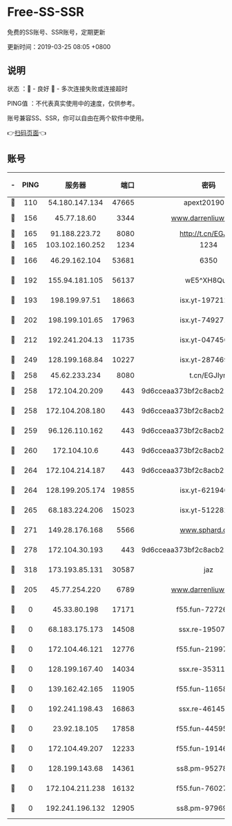 # Free-SS-SSR

免费的SS账号、SSR账号，定期更新

更新时间：2019-03-25 08:05 +0800

## 说明

状态     ：🙂 - 良好 🙁 - 多次连接失败或连接超时

PING值   ：不代表真实使用中的速度，仅供参考。

账号兼容SS、SSR，你可以自由在两个软件中使用。

👉[扫码页面](https://liesauer.github.io/Free-SS-SSR/)👈

## 账号

|-|PING|服务器|端口|密码|加密方式|区域|
|:----:|:----:|:-----:|-----:|:----:|:----:|:----:|
|🙂|110|54.180.147.134|47665|apext2019001|chacha20|KR|
|🙂|156|45.77.18.60|3344|www.darrenliuwei.com|aes-256-cfb|JP|
|🙂|165|91.188.223.72|8080|http://t.cn/EGJIyrl|rc4-md5|RU|
|🙂|165|103.102.160.252|1234|1234|rc4-md5|JP|
|🙂|166|46.29.162.104|53681|6350|aes-128-ctr|RU|
|🙂|192|155.94.181.105|56137|wE5^XH8Quw|aes-256-cfb|US|
|🙂|193|198.199.97.51|18663|isx.yt-19721289|aes-256-cfb|US|
|🙂|202|198.199.101.65|17963|isx.yt-74927147|aes-256-cfb|US|
|🙂|212|192.241.204.13|11735|isx.yt-04745009|aes-256-cfb|US|
|🙂|249|128.199.168.84|10227|isx.yt-28746915|aes-256-cfb|SG|
|🙂|258|45.62.233.234|8080|t.cn/EGJIyrl|rc4-md5|CA|
|🙂|258|172.104.20.209|443|9d6cceaa373bf2c8acb22e60b6a58be6|aes-256-cfb|US|
|🙂|258|172.104.208.180|443|9d6cceaa373bf2c8acb22e60b6a58be6|aes-256-cfb|US|
|🙂|259|96.126.110.162|443|9d6cceaa373bf2c8acb22e60b6a58be6|aes-256-cfb|US|
|🙂|260|172.104.10.6|443|9d6cceaa373bf2c8acb22e60b6a58be6|aes-256-cfb|US|
|🙂|264|172.104.214.187|443|9d6cceaa373bf2c8acb22e60b6a58be6|aes-256-cfb|US|
|🙂|264|128.199.205.174|19855|isx.yt-62194015|aes-256-cfb|SG|
|🙂|265|68.183.224.206|15023|isx.yt-51228211|aes-256-cfb|SG|
|🙂|271|149.28.176.168|5566|www.sphard.com|aes-256-cfb|AU|
|🙂|278|172.104.30.193|443|9d6cceaa373bf2c8acb22e60b6a58be6|aes-256-cfb|US|
|🙂|318|173.193.85.131|30587|jaz|aes-256-cfb|US|
|🙂|205|45.77.254.220|6789|www.darrenliuwei.com|aes-256-cfb|SG|
|🙁|0|45.33.80.198|17171|f55.fun-72726729|aes-256-cfb|US|
|🙁|0|68.183.175.173|14508|ssx.re-19507482|aes-256-cfb|US|
|🙁|0|172.104.46.121|12776|f55.fun-21997792|aes-256-cfb|SG|
|🙁|0|128.199.167.40|14034|ssx.re-35311093|aes-256-cfb|SG|
|🙁|0|139.162.42.165|11905|f55.fun-11658175|aes-256-cfb|SG|
|🙁|0|192.241.198.43|16863|ssx.re-46145720|aes-256-cfb|US|
|🙁|0|23.92.18.105|17858|f55.fun-44595714|aes-256-cfb|US|
|🙁|0|172.104.49.207|12233|f55.fun-19146730|aes-256-cfb|SG|
|🙁|0|128.199.143.68|14361|ss8.pm-95278074|aes-256-cfb|SG|
|🙁|0|172.104.211.238|16132|f55.fun-76027787|aes-256-cfb|US|
|🙁|0|192.241.196.132|12905|ss8.pm-97969807|aes-256-cfb|US|
